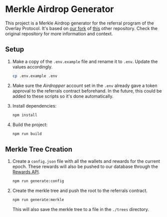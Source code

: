 # Merkle Airdrop Generator

This project is a Merkle Airdrop generator for the referral program of the Overlay Protocol. It's based on [our fork](https://github.com/overlay-market/merkle-airdrop) of [this](https://github.com/Anish-Agnihotri/merkle-airdrop-starter) other repository. Check the original repository for more information and context.

## Setup

1. Make a copy of the `.env.example` file and rename it to `.env`. Update the values accordingly.

    ```bash
    cp .env.example .env
    ```

2. Make sure the *Airdropper* account set in the `.env` already gave a token approval to the referrals contract beforehand. In the future, this could be added to these scripts so it's done automatically.
3. Install dependencies:

    ```bash
    npm install
    ```

4. Build the project:

    ```bash
    npm run build
    ```

## Merkle Tree Creation

1. Create a `config.json` file with all the wallets and rewards for the current epoch. These rewards will also be pushed to our database through the [Rewards API](https://github.com/overlay-market/rewards-api).

    ```bash
    npm run generate:config
    ```

2. Create the merkle tree and push the root to the referrals contract.

    ```bash
    npm run generate:merkle
    ```

    This will also save the merkle tree to a file in the `./trees` directory.
